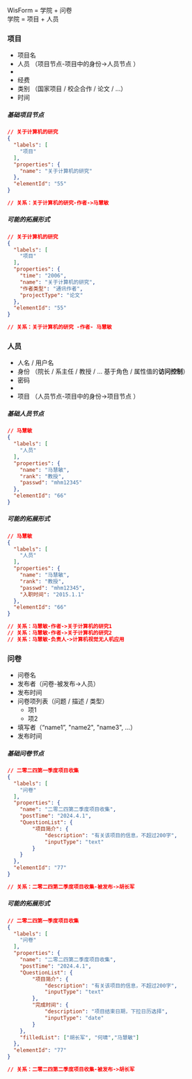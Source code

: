 
WisForm = 学院 + 问卷  
学院 = 项目 + 人员  


### 项目  
- 项目名  
- 人员 （项目节点-项目中的身份->人员节点 ）  
-   
- 经费  
- 类别 （国家项目 / 校企合作 / 论文 / ...）  
- 时间  

##### 基础项目节点  
```json
// 关于计算机的研究  
{
  "labels": [
    "项目"
  ],
  "properties": {
    "name": "关于计算机的研究"
  },
  "elementId": "55"
}

// 关系：关于计算机的研究-作者->马慧敏

```


##### 可能的拓展形式  
```json
// 关于计算机的研究
{
  "labels": [
    "项目"
  ],
  "properties": {
    "time": "2006",
    "name": "关于计算机的研究",
    "作者类型": "通讯作者",
    "projectType": "论文"
  },
  "elementId": "55"
}

// 关系：关于计算机的研究 -作者- 马慧敏

```






### 人员  
- 人名 / 用户名  
- 身份  （院长 / 系主任 / 教授 / ...   基于角色 / 属性值的**访问控制**）
- 密码  
-  
- 项目 （人员节点-项目中的身份->项目节点 ）  

##### 基础人员节点  
```json
// 马慧敏
{
  "labels": [
    "人员"
  ],
  "properties": {
    "name": "马慧敏",
    "rank": "教授",
    "passwd": "mhm12345"
  },
  "elementId": "66"
}

```


##### 可能的拓展形式
```json
// 马慧敏
{
  "labels": [
    "人员"  
  ],  
  "properties": {
    "name": "马慧敏",
    "rank": "教授",
    "passwd": "mhm12345",
    "入职时间": "2015.1.1"
  },
  "elementId": "66"
}

// 关系：马慧敏-作者->关于计算机的研究1  
// 关系：马慧敏-作者->关于计算机的研究2  
// 关系：马慧敏-负责人->计算机视觉无人机应用  
```




### 问卷  
- 问卷名  
- 发布者（问卷-被发布->人员）  
- 发布时间  
- 问卷项列表（问题 / 描述 / 类型）
    - 项1
    - 项2
- 填写者（“name1”, "name2", "name3", ...）  
- 发布时间  
##### 基础问卷节点  
```json
// 二零二四第一季度项目收集
{
  "labels": [
    "问卷"
  ],
  "properties": {
    "name": "二零二四第二季度项目收集",
    "postTime": "2024.4.1",
    "QuestionList": {
        "项目简介": {
            "description": "有关该项目的信息，不超过200字",
            "inputType": "text"
        }
    }
  },
  "elementId": "77"
}

// 关系：二零二四第二季度项目收集-被发布->胡长军

```
##### **可能的拓展形式**  
```json
// 二零二四第一季度项目收集
{
  "labels": [
    "问卷"
  ],
  "properties": {
    "name": "二零二四第二季度项目收集",
    "postTime": "2024.4.1",
    "QuestionList": {
        "项目简介": {
            "description": "有关该项目的信息，不超过200字",
            "inputType": "text"
        },
        "完成时间": {
            "description": "项目结束日期，下拉日历选择",
            "inputType": "date"
        }
    },
    "filledList": ["胡长军", "何啸","马慧敏"]
  },
  "elementId": "77"
}

// 关系：二零二四第二季度项目收集-被发布->胡长军

```

